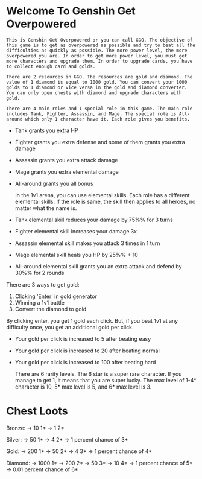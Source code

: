  Welcome To Genshin Get Overpowered 
=======================================

	This is Genshin Get Overpowered or you can call GGO. The objective of this game is to get as overpowered as possible and try to beat all the difficulties as quickly as possible. The more power level, the more overpowered you are. In order to get more power level, you must get more characters and upgrade them. In order to upgrade cards, you have to collect enough card and golds.

	There are 2 resources in GGO. The resources are gold and diamond. The value of 1 diamond is equal to 1000 gold. You can convert your 1000 golds to 1 diamond or vice versa in the gold and diamond converter. You can only open chests with diamond and upgrade characters with gold.

	There are 4 main roles and 1 special role in this game. The main role includes Tank, Fighter, Assassin, and Mage. The special role is All-around which only 1 character have it. Each role gives you benefits.
- Tank grants you extra HP
- Fighter grants you extra defense and some of them grants you extra damage
- Assassin grants you extra attack damage
- Mage grants you extra elemental damage
- All-around grants you all bonus

	In the 1v1 arena, you can use elemental skills. Each role has a different elemental skills. If the role is same, the skill then applies to all heroes, no matter what the name is.
- Tank elemental skill reduces your damage by 75%% for 3 turns
- Fighter elemental skill increases your damage 3x
- Assassin elemental skill makes you attack 3 times in 1 turn
- Mage elemental skill heals you HP by 25%% + 10
- All-around elemental skill grants you an extra attack and defend by 30%% for 2 rounds

There are 3 ways to get gold:
1. Clicking \'Enter\' in gold generator
2. Winning a 1v1 battle
3. Convert the diamond to gold

By clicking enter, you get 1 gold each click. But, if you beat 1v1 at any difficulty once, you get an additional gold per click.
- Your gold per click is increased to 5 after beating easy
- Your gold per click is increased to 20 after beating normal
- Your gold per click is increased to 100 after beating hard

	There are 6 rarity levels. The 6 star is a super rare character. If you manage to get 1, it means that you are super lucky. The max level of 1-4* character is 10, 5* max level is 5, and 6* max level is 3.

Chest Loots 
=============

Bronze:
-> 10 1*
-> 1 2*

Silver:
-> 50 1*
-> 4 2*
-> 1 percent chance of 3*

Gold:
-> 200 1*
-> 50 2*
-> 4 3*
-> 1 percent chance of 4*

Diamond:
-> 1000 1*
-> 200 2*
-> 50 3*
-> 10 4*
-> 1 percent chance of 5*
-> 0.01 percent chance of 6*
